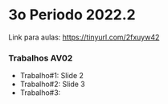 # 3o Periodo 2022.2

Link para aulas: https://tinyurl.com/2fxuyw42



### Trabalhos AV02

- Trabalho#1: Slide 2
- Trabalho#2: Slide 3
- Trabalho#3: 

